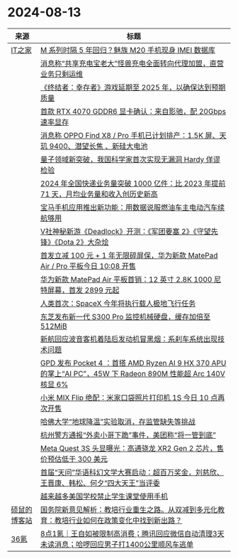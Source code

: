 ﻿# 2024-08-13

|来源|标题|
|---|---|
|[IT之家](https://www.ithome.com/rss/)|[M 系列时隔 5 年回归？魅族 M20 手机现身 IMEI 数据库](https://www.ithome.com/0/788/068.htm)|
||[消息称“共享充电宝老大”怪兽充电全面转向代理加盟，直营业务只剩运维](https://www.ithome.com/0/788/067.htm)|
||[《终结者：幸存者》游戏延期至 2025 年，以确保达到预期质量](https://www.ithome.com/0/788/066.htm)|
||[首款 RTX 4070 GDDR6 显卡确认：来自影驰，配 20Gbps 速率显存](https://www.ithome.com/0/788/065.htm)|
||[消息称 OPPO Find X8 / Pro 手机已计划排产：1.5K 屏、天玑 9400、潜望长焦 、新硅大电池](https://www.ithome.com/0/788/064.htm)|
||[量子领域新突破，我国科学家首次实现无漏洞 Hardy 佯谬检验](https://www.ithome.com/0/788/063.htm)|
||[2024 年全国快递业务量突破 1000 亿件：比 2023 年提前 71 天，月均业务量和收入创历史新高](https://www.ithome.com/0/788/062.htm)|
||[宝马手机应用推出新功能：用数据说服燃油车主电动汽车续航够用](https://www.ithome.com/0/788/060.htm)|
||[V社神秘新游《Deadlock》开测：《军团要塞 2》《守望先锋》《Dota 2》大杂烩](https://www.ithome.com/0/788/059.htm)|
||[首发立减 100 元 + 1 年无限碎屏保，华为新款 MatePad Air / Pro 平板今日 10:08 开售](https://www.ithome.com/0/788/058.htm)|
||[华为新款 MatePad Air 平板首销：12 英寸 2.8K 1000 尼特屏幕，首发 2899 元起](https://www.ithome.com/0/788/057.htm)|
||[人类首次：SpaceX 今年将执行载人极地飞行任务](https://www.ithome.com/0/788/056.htm)|
||[东芝发布新一代 S300 Pro 监控机械硬盘，缓存加倍至 512MiB](https://www.ithome.com/0/788/055.htm)|
||[新航回应波音客机着陆后发动机冒黑烟：系刹车系统出现技术问题](https://www.ithome.com/0/788/054.htm)|
||[GPD 发布 Pocket 4 ：首搭 AMD Ryzen AI 9 HX 370 APU 的掌上“AI PC”，45W 下 Radeon 890M 性能超 Arc 140V 核显 6%](https://www.ithome.com/0/788/053.htm)|
||[小米 MIX Flip 绝配：米家口袋照片打印机 1S 今日 10 点再次开售](https://www.ithome.com/0/788/051.htm)|
||[哈佛大学“地球降温”实验取消，存监管缺失等挑战](https://www.ithome.com/0/788/050.htm)|
||[杭州警方通报“外卖小哥下跪”事件，美团称“将一管到底”](https://www.ithome.com/0/788/048.htm)|
||[Meta Quest 3S 头显曝光：高通骁龙 XR2 Gen 2 芯片，售价预估低于 300 美元](https://www.ithome.com/0/788/047.htm)|
||[首届“天问”华语科幻文学大赛启动：超百万奖金，刘慈欣、王晋康、韩松、何夕“四大天王”当评委](https://www.ithome.com/0/788/046.htm)|
||[越来越多美国学校禁止学生课堂使用手机](https://www.ithome.com/0/788/045.htm)|
|[硕鼠的博客站](http://lukefan.com/?feed=rss2)|[国务院新意见解析：教培行业重生之路。从双减到多元化教育：教培行业如何在政策变化中找到新出路？](https://lukefan.com/2024/08/13/%e5%9b%bd%e5%8a%a1%e9%99%a2%e6%96%b0%e6%84%8f%e8%a7%81%e8%a7%a3%e6%9e%90%ef%bc%9a%e6%95%99%e5%9f%b9%e8%a1%8c%e4%b8%9a%e9%87%8d%e7%94%9f%e4%b9%8b%e8%b7%af%e3%80%82%e4%bb%8e%e5%8f%8c%e5%87%8f%e5%88%b0/)|
|[36氪](http://36kr.com/feed)|[8点1氪｜王自如被限制高消费；腾讯回应微信自动清理3天未读消息；哈啰回应男子打1400公里顺风车逃单](https://36kr.com/p/2903841782586246?f=rss)|
